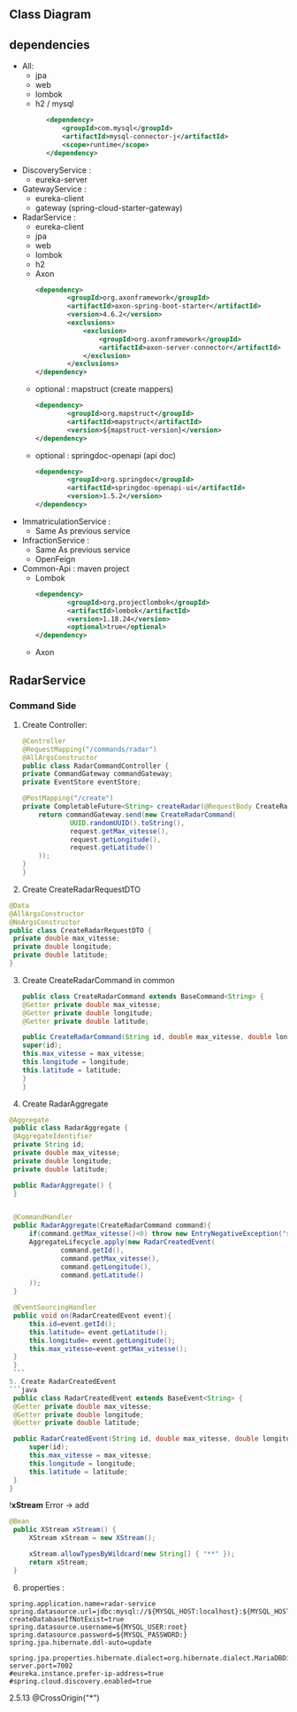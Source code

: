 
## Class Diagram

## dependencies
- All:
  - jpa
  - web
  - lombok
  - h2 / mysql
  ```xml
		<dependency>
			<groupId>com.mysql</groupId>
			<artifactId>mysql-connector-j</artifactId>
			<scope>runtime</scope>
		</dependency>
    ```
- DiscoveryService : 
  - eureka-server
- GatewayService :
  - eureka-client
  - gateway (spring-cloud-starter-gateway)
- RadarService :
  - eureka-client
  - jpa
  - web
  - lombok
  - h2
  - Axon 
    ```xml
    <dependency>
            <groupId>org.axonframework</groupId>
            <artifactId>axon-spring-boot-starter</artifactId>
            <version>4.6.2</version>
            <exclusions>
                <exclusion>
                    <groupId>org.axonframework</groupId>
                    <artifactId>axon-server-connector</artifactId>
                </exclusion>
            </exclusions>
    </dependency>
    ```
  - optional : mapstruct (create mappers)
    ```xml
    <dependency>
            <groupId>org.mapstruct</groupId>
            <artifactId>mapstruct</artifactId>
            <version>${mapstruct-version}</version>
    </dependency>
    ```
  - optional : springdoc-openapi (api doc)
    ```xml
    <dependency>
            <groupId>org.springdoc</groupId>
            <artifactId>springdoc-openapi-ui</artifactId>
            <version>1.5.2</version>
    </dependency>
    ```
- ImmatriculationService :
  - Same As previous service
- InfractionService :
  - Same As previous service
  - OpenFeign
- Common-Api : maven project
  - Lombok
    ```xml
    <dependency>
            <groupId>org.projectlombok</groupId>
            <artifactId>lombok</artifactId>
            <version>1.18.24</version>
            <optional>true</optional>
    </dependency>
    ```
  - Axon


## RadarService
### Command Side
 1. Create Controller:
    ```java
    @Controller
    @RequestMapping("/commands/radar")
    @AllArgsConstructor
    public class RadarCommandController {
    private CommandGateway commandGateway;
    private EventStore eventStore;

    @PostMapping("/create")
    private CompletableFuture<String> createRadar(@RequestBody CreateRadarRequestDTO request){
        return commandGateway.send(new CreateRadarCommand(
                UUID.randomUUID().toString(),
                request.getMax_vitesse(),
                request.getLongitude(),
                request.getLatitude()
        ));
    }
    }
    ```
  2. Create CreateRadarRequestDTO
   ```java
   @Data
  @AllArgsConstructor
  @NoArgsConstructor
  public class CreateRadarRequestDTO {
    private double max_vitesse;
    private double longitude;
    private double latitude;
  } 
  ```
  3. Create CreateRadarCommand in common
        ```java
        public class CreateRadarCommand extends BaseCommand<String> {
      @Getter private double max_vitesse;
      @Getter private double longitude;
      @Getter private double latitude;

       public CreateRadarCommand(String id, double max_vitesse, double longitude, double latitude) {
        super(id);
        this.max_vitesse = max_vitesse;
        this.longitude = longitude;
        this.latitude = latitude;
       }
      } 
      ```
  4. Create RadarAggregate
   ```java
   @Aggregate
    public class RadarAggregate {
    @AggregateIdentifier
    private String id;
    private double max_vitesse;
    private double longitude;
    private double latitude;

    public RadarAggregate() {
    }


    @CommandHandler
    public RadarAggregate(CreateRadarCommand command){
        if(command.getMax_vitesse()<0) throw new EntryNegativeException("speed should be positive");
        AggregateLifecycle.apply(new RadarCreatedEvent(
                command.getId(),
                command.getMax_vitesse(),
                command.getLongitude(),
                command.getLatitude()
        ));
    }

    @EventSourcingHandler
    public void on(RadarCreatedEvent event){
        this.id=event.getId();
        this.latitude= event.getLatitude();
        this.longitude= event.getLongitude();
        this.max_vitesse=event.getMax_vitesse();
    }
    }
    ```
  5. Create RadarCreatedEvent
  ```java
    public class RadarCreatedEvent extends BaseEvent<String> {
    @Getter private double max_vitesse;
    @Getter private double longitude;
    @Getter private double latitude;

    public RadarCreatedEvent(String id, double max_vitesse, double longitude, double latitude) {
        super(id);
        this.max_vitesse = max_vitesse;
        this.longitude = longitude;
        this.latitude = latitude;
    }
  }
  ```
!**xStream** Error -> add
   ```java
   @Bean
	public XStream xStream() {
		XStream xStream = new XStream();

		xStream.allowTypesByWildcard(new String[] { "**" });
		return xStream;
	}
  ```   

6. properties :
  ```properties
  spring.application.name=radar-service
  spring.datasource.url=jdbc:mysql://${MYSQL_HOST:localhost}:${MYSQL_HOST:3306}/radarDB?createDatabaseIfNotExist=true
  spring.datasource.username=${MYSQL_USER:root}
  spring.datasource.password=${MYSQL_PASSWORD:}
  spring.jpa.hibernate.ddl-auto=update

  spring.jpa.properties.hibernate.dialect=org.hibernate.dialect.MariaDBDialect
  server.port=7002
  #eureka.instance.prefer-ip-address=true
  #spring.cloud.discovery.enabled=true
  ```

   2.5.13
   @CrossOrigin("*")